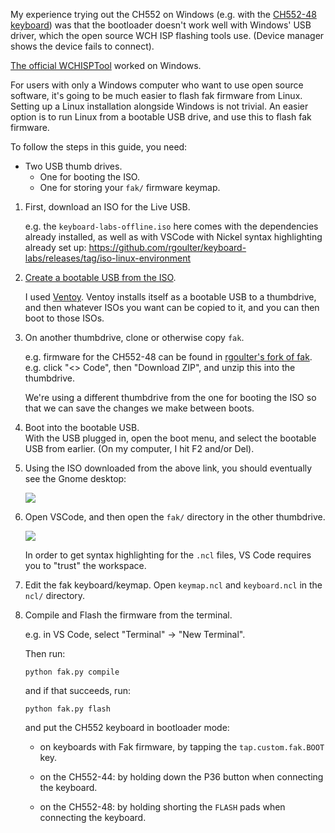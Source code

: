 My experience trying out the CH552 on Windows (e.g. with the [CH552-48 keyboard](https://github.com/rgoulter/keyboard-labs#ch552-48-low-budget-pcba-in-bm40jj40-form-factor)) was that the bootloader doesn't work well with Windows' USB driver, which the open source WCH ISP flashing tools use. (Device manager shows the device fails to connect).

[The official WCHISPTool](https://www.wch-ic.com/downloads/WCHISPTool_Setup_exe.html) worked on Windows.

For users with only a Windows computer who want to use open source software, it's going to be much easier to flash fak firmware from Linux. Setting up a Linux installation alongside Windows is not trivial. An easier option is to run Linux from a bootable USB drive, and use this to flash fak firmware.

To follow the steps in this guide, you need:

- Two USB thumb drives.
  - One for booting the ISO.
  - One for storing your `fak/` firmware keymap.

1. First, download an ISO for the Live USB.

   e.g. the `keyboard-labs-offline.iso` here comes with the dependencies already installed, as well as with VSCode with Nickel syntax highlighting already set up:
   https://github.com/rgoulter/keyboard-labs/releases/tag/iso-linux-environment

2. [Create a bootable USB from the ISO](https://duckduckgo.com/?q=write+iso+to+bootable+usb&t=ffab&ia=web).

   I used [Ventoy](https://www.ventoy.net/en/doc_start.html). Ventoy installs itself as a bootable USB to a thumbdrive, and then whatever ISOs you want can be copied to it, and you can then boot to those ISOs.

3. On another thumbdrive, clone or otherwise copy `fak`.

   e.g. firmware for the CH552-48 can be found in [rgoulter's fork of fak](https://github.com/rgoulter/fak).
   e.g. click "<> Code", then "Download ZIP", and unzip this into the thumbdrive.

   We're using a different thumbdrive from the one for booting the ISO so that we can save the changes we make between boots.

3. Boot into the bootable USB.  
   With the USB plugged in, open the boot menu, and select the bootable USB from earlier. (On my computer, I hit F2 and/or Del).

4. Using the ISO downloaded from the above link, you should eventually see the Gnome desktop:

   <img src="https://raw.githubusercontent.com/rgoulter/keyboard-labs/master/docs/images/linux/00-liveiso.png" />

5. Open VSCode, and then open the `fak/` directory in the other thumbdrive.

   <img src="https://raw.githubusercontent.com/rgoulter/keyboard-labs/master/docs/images/linux/01-vscode.png" />

   In order to get syntax highlighting for the `.ncl` files, VS Code requires you to "trust" the workspace.

6. Edit the fak keyboard/keymap. Open `keymap.ncl` and `keyboard.ncl` in the `ncl/` directory.

7. Compile and Flash the firmware from the terminal.

   e.g. in VS Code, select "Terminal" -> "New Terminal".

   Then run:

   ```
   python fak.py compile
   ```

   and if that succeeds, run:

   ```
   python fak.py flash
   ```

   and put the CH552 keyboard in bootloader mode:

   - on keyboards with Fak firmware, by tapping the `tap.custom.fak.BOOT` key.

   - on the CH552-44: by holding down the P36 button when connecting the keyboard.

   - on the CH552-48: by holding shorting the `FLASH` pads when connecting the keyboard.
